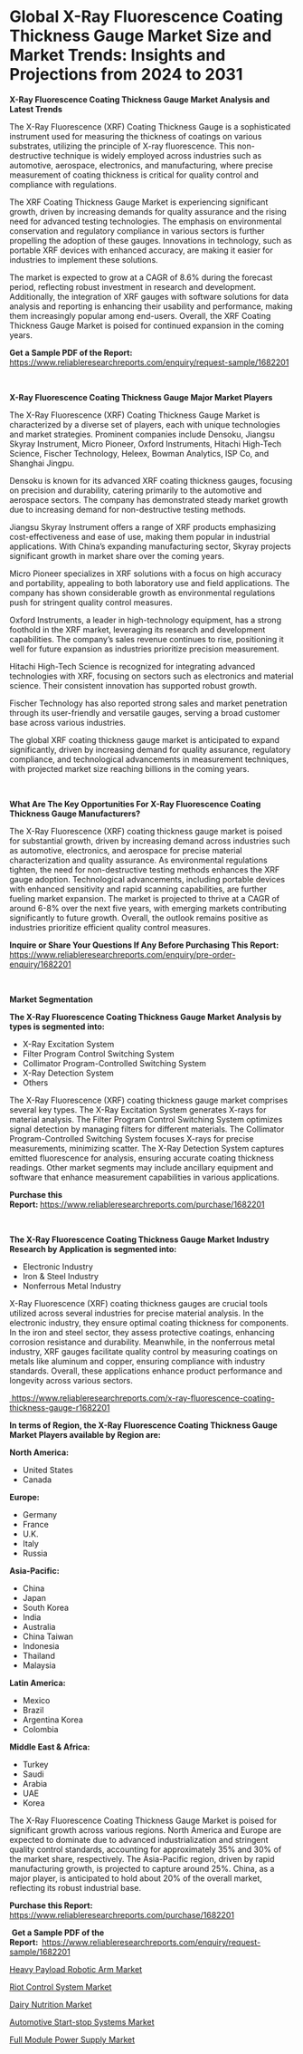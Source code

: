 <p><h1>Global X-Ray Fluorescence Coating Thickness Gauge Market Size and Market Trends: Insights and Projections from 2024 to 2031</h1></p><p><strong>X-Ray Fluorescence Coating Thickness Gauge Market Analysis and Latest Trends</strong></p>
<p><p>The X-Ray Fluorescence (XRF) Coating Thickness Gauge is a sophisticated instrument used for measuring the thickness of coatings on various substrates, utilizing the principle of X-ray fluorescence. This non-destructive technique is widely employed across industries such as automotive, aerospace, electronics, and manufacturing, where precise measurement of coating thickness is critical for quality control and compliance with regulations.</p><p>The XRF Coating Thickness Gauge Market is experiencing significant growth, driven by increasing demands for quality assurance and the rising need for advanced testing technologies. The emphasis on environmental conservation and regulatory compliance in various sectors is further propelling the adoption of these gauges. Innovations in technology, such as portable XRF devices with enhanced accuracy, are making it easier for industries to implement these solutions.</p><p>The market is expected to grow at a CAGR of 8.6% during the forecast period, reflecting robust investment in research and development. Additionally, the integration of XRF gauges with software solutions for data analysis and reporting is enhancing their usability and performance, making them increasingly popular among end-users. Overall, the XRF Coating Thickness Gauge Market is poised for continued expansion in the coming years.</p></p>
<p><strong>Get a Sample PDF of the Report:&nbsp;</strong> <a href="https://www.reliableresearchreports.com/enquiry/request-sample/1682201?utm_campaign=31&utm_medium=2&utm_source=Github&utm_content=ia&utm_term=16122024&utm_id=x-ray-fluorescence-coating-thickness-gauge">https://www.reliableresearchreports.com/enquiry/request-sample/1682201</a></p>
<p>&nbsp;</p>
<p><strong>X-Ray Fluorescence Coating Thickness Gauge Major Market Players</strong></p>
<p><p>The X-Ray Fluorescence (XRF) Coating Thickness Gauge Market is characterized by a diverse set of players, each with unique technologies and market strategies. Prominent companies include Densoku, Jiangsu Skyray Instrument, Micro Pioneer, Oxford Instruments, Hitachi High-Tech Science, Fischer Technology, Heleex, Bowman Analytics, ISP Co, and Shanghai Jingpu.</p><p>Densoku is known for its advanced XRF coating thickness gauges, focusing on precision and durability, catering primarily to the automotive and aerospace sectors. The company has demonstrated steady market growth due to increasing demand for non-destructive testing methods.</p><p>Jiangsu Skyray Instrument offers a range of XRF products emphasizing cost-effectiveness and ease of use, making them popular in industrial applications. With China’s expanding manufacturing sector, Skyray projects significant growth in market share over the coming years.</p><p>Micro Pioneer specializes in XRF solutions with a focus on high accuracy and portability, appealing to both laboratory use and field applications. The company has shown considerable growth as environmental regulations push for stringent quality control measures.</p><p>Oxford Instruments, a leader in high-technology equipment, has a strong foothold in the XRF market, leveraging its research and development capabilities. The company’s sales revenue continues to rise, positioning it well for future expansion as industries prioritize precision measurement.</p><p>Hitachi High-Tech Science is recognized for integrating advanced technologies with XRF, focusing on sectors such as electronics and material science. Their consistent innovation has supported robust growth.</p><p>Fischer Technology has also reported strong sales and market penetration through its user-friendly and versatile gauges, serving a broad customer base across various industries.</p><p>The global XRF coating thickness gauge market is anticipated to expand significantly, driven by increasing demand for quality assurance, regulatory compliance, and technological advancements in measurement techniques, with projected market size reaching billions in the coming years.</p></p>
<p>&nbsp;</p>
<p><strong>What Are The Key Opportunities For X-Ray Fluorescence Coating Thickness Gauge Manufacturers?</strong></p>
<p><p>The X-Ray Fluorescence (XRF) coating thickness gauge market is poised for substantial growth, driven by increasing demand across industries such as automotive, electronics, and aerospace for precise material characterization and quality assurance. As environmental regulations tighten, the need for non-destructive testing methods enhances the XRF gauge adoption. Technological advancements, including portable devices with enhanced sensitivity and rapid scanning capabilities, are further fueling market expansion. The market is projected to thrive at a CAGR of around 6-8% over the next five years, with emerging markets contributing significantly to future growth. Overall, the outlook remains positive as industries prioritize efficient quality control measures.</p></p>
<p><strong>Inquire or Share Your Questions If Any Before Purchasing This Report:</strong> <a href="https://www.reliableresearchreports.com/enquiry/pre-order-enquiry/1682201?utm_campaign=31&utm_medium=2&utm_source=Github&utm_content=ia&utm_term=16122024&utm_id=x-ray-fluorescence-coating-thickness-gauge">https://www.reliableresearchreports.com/enquiry/pre-order-enquiry/1682201</a></p>
<p>&nbsp;</p>
<p><strong>Market Segmentation</strong></p>
<p><strong>The X-Ray Fluorescence Coating Thickness Gauge Market Analysis by types is segmented into:</strong></p>
<p><ul><li>X-Ray Excitation System</li><li>Filter Program Control Switching System</li><li>Collimator Program-Controlled Switching System</li><li>X-Ray Detection System</li><li>Others</li></ul></p>
<p><p>The X-Ray Fluorescence (XRF) coating thickness gauge market comprises several key types. The X-Ray Excitation System generates X-rays for material analysis. The Filter Program Control Switching System optimizes signal detection by managing filters for different materials. The Collimator Program-Controlled Switching System focuses X-rays for precise measurements, minimizing scatter. The X-Ray Detection System captures emitted fluorescence for analysis, ensuring accurate coating thickness readings. Other market segments may include ancillary equipment and software that enhance measurement capabilities in various applications.</p></p>
<p><strong>Purchase this Report:&nbsp;</strong><a href="https://www.reliableresearchreports.com/purchase/1682201?utm_campaign=31&utm_medium=2&utm_source=Github&utm_content=ia&utm_term=16122024&utm_id=x-ray-fluorescence-coating-thickness-gauge">https://www.reliableresearchreports.com/purchase/1682201</a></p>
<p>&nbsp;</p>
<p><strong>The X-Ray Fluorescence Coating Thickness Gauge Market Industry Research by Application is segmented into:</strong></p>
<p><ul><li>Electronic Industry</li><li>Iron & Steel Industry</li><li>Nonferrous Metal Industry</li></ul></p>
<p><p>X-Ray Fluorescence (XRF) coating thickness gauges are crucial tools utilized across several industries for precise material analysis. In the electronic industry, they ensure optimal coating thickness for components. In the iron and steel sector, they assess protective coatings, enhancing corrosion resistance and durability. Meanwhile, in the nonferrous metal industry, XRF gauges facilitate quality control by measuring coatings on metals like aluminum and copper, ensuring compliance with industry standards. Overall, these applications enhance product performance and longevity across various sectors.</p></p>
<p><a href="https://www.reliableresearchreports.com/x-ray-fluorescence-coating-thickness-gauge-r1682201?utm_campaign=31&utm_medium=2&utm_source=Github&utm_content=ia&utm_term=16122024&utm_id=x-ray-fluorescence-coating-thickness-gauge">&nbsp;https://www.reliableresearchreports.com/x-ray-fluorescence-coating-thickness-gauge-r1682201</a></p>
<p><strong>In terms of Region, the X-Ray Fluorescence Coating Thickness Gauge Market Players available by Region are:</strong></p>
<p>
    <p> <strong> North America: </strong>
        <ul>
            <li>United States</li>
            <li>Canada</li>
        </ul>
        </p> 
    <p> <strong> Europe: </strong>
        <ul>
            <li>Germany</li>
            <li>France</li>
            <li>U.K.</li>
            <li>Italy</li>
            <li>Russia</li>
        </ul>
        </p> 
    <p> <strong> Asia-Pacific: </strong>
        <ul>
            <li>China</li>
            <li>Japan</li>
            <li>South Korea</li>
            <li>India</li>
            <li>Australia</li>
            <li>China Taiwan</li>
            <li>Indonesia</li>
            <li>Thailand</li>
            <li>Malaysia</li>
        </ul>
        </p> 
    <p> <strong> Latin America: </strong>
        <ul>
            <li>Mexico</li>
            <li>Brazil</li>
            <li>Argentina Korea</li>
            <li>Colombia</li>
        </ul>
        </p> 
    <p> <strong> Middle East & Africa: </strong>
        <ul>
            <li>Turkey</li>
            <li>Saudi</li>
            <li>Arabia</li>
            <li>UAE</li>
            <li>Korea</li>
        </ul>
    </p>
    </p>
<p><p>The X-Ray Fluorescence Coating Thickness Gauge Market is poised for significant growth across various regions. North America and Europe are expected to dominate due to advanced industrialization and stringent quality control standards, accounting for approximately 35% and 30% of the market share, respectively. The Asia-Pacific region, driven by rapid manufacturing growth, is projected to capture around 25%. China, as a major player, is anticipated to hold about 20% of the overall market, reflecting its robust industrial base.</p></p>
<p><strong>Purchase this Report: </strong><a href="https://www.reliableresearchreports.com/purchase/1682201?utm_campaign=31&utm_medium=2&utm_source=Github&utm_content=ia&utm_term=16122024&utm_id=x-ray-fluorescence-coating-thickness-gauge">https://www.reliableresearchreports.com/purchase/1682201</a></p>
<p>&nbsp;<strong>Get a Sample PDF of the Report:&nbsp;&nbsp;</strong><a href="https://www.reliableresearchreports.com/enquiry/request-sample/1682201?utm_campaign=31&utm_medium=2&utm_source=Github&utm_content=ia&utm_term=16122024&utm_id=x-ray-fluorescence-coating-thickness-gauge">https://www.reliableresearchreports.com/enquiry/request-sample/1682201</a></p>
<p><strong></strong></p>
<p><p><a href="https://www.linkedin.com/pulse/heavy-payload-robotic-arm-market-metrics-like-size-growth-o79ne?utm_campaign=31&utm_medium=2&utm_source=Github&utm_content=ia&utm_term=16122024&utm_id=x-ray-fluorescence-coating-thickness-gauge">Heavy Payload Robotic Arm Market</a></p><p><a href="https://www.linkedin.com/pulse/comprehensive-overview-riot-control-system-market-insights-lfiye?utm_campaign=31&utm_medium=2&utm_source=Github&utm_content=ia&utm_term=16122024&utm_id=x-ray-fluorescence-coating-thickness-gauge">Riot Control System Market</a></p><p><a href="https://www.linkedin.com/pulse/dairy-nutrition-market-pulse-66-expansion-blueprint-2024-2031-zv6uc?utm_campaign=31&utm_medium=2&utm_source=Github&utm_content=ia&utm_term=16122024&utm_id=x-ray-fluorescence-coating-thickness-gauge">Dairy Nutrition Market</a></p><p><a href="https://github.com/rahu1506/Market-Research-Report-List-6/blob/main/automotive-start-stop-systems-market.md?utm_campaign=31&utm_medium=2&utm_source=Github&utm_content=ia&utm_term=16122024&utm_id=x-ray-fluorescence-coating-thickness-gauge">Automotive Start-stop Systems Market</a></p><p><a href="https://github.com/juniordelafrance/Market-Research-Report-List-5/blob/main/full-module-power-supply-market.md?utm_campaign=31&utm_medium=2&utm_source=Github&utm_content=ia&utm_term=16122024&utm_id=x-ray-fluorescence-coating-thickness-gauge">Full Module Power Supply Market</a></p></p>